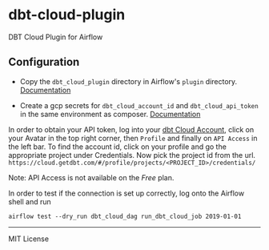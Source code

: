 # dbt-cloud-plugin
DBT Cloud Plugin for Airflow

## Configuration

* Copy the `dbt_cloud_plugin` directory in Airflow's `plugin` directory. [Documentation](https://cloud.google.com/composer/docs/concepts/plugins#installing_a_plugin)

* Create a gcp secrets for `dbt_cloud_account_id` and `dbt_cloud_api_token` in the same environment as composer. [Documentation](https://cloud.google.com/sdk/gcloud/reference/secrets/create)

In order to obtain your API token, log into your [dbt Cloud Account](https://cloud.getdbt.com), click on your Avatar in the top right corner, then `Profile` and finally on `API Access` in the left bar. 
To find the account id, click on your profile and go the appropriate project under Credentials. Now pick the project id from the url.
`https://cloud.getdbt.com/#/profile/projects/<PROJECT_ID>/credentials/`

Note: API Access is not available on the _Free_ plan. 


In order to test if the connection is set up correctly, log onto the Airflow shell and run

`airflow test --dry_run dbt_cloud_dag run_dbt_cloud_job 2019-01-01`



----
MIT License